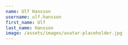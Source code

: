 ```yaml
---
name: Ulf Hansson
username: ulf.hansson
first_name: Ulf
last_name: Hansson
image: /assets/images/avatar-placeholder.jpg
---
```

